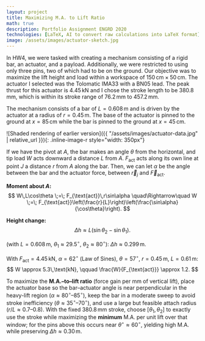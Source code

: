 ```yaml
---
layout: project
title: Maximizing M.A. to Lift Ratio
math: true
description: Portfolio Assignment ENGRD 2020
technologies: [LaTeX, AI to convert raw calculations into LaTeX format]
image: /assets/images/actuator-sketch.jpg
---
```

In HW4, we were tasked with creating a mechanism consisting of a rigid bar, an actuator, and a payload. Additionally, we were restricted to using only three pins, two of which had to be on the ground. Our objective was to maximize the lift height and load within a workspace of $150\,\text{cm}\times 50\,\text{cm}$. The actuator I selected was the Tolomatic IMA33 with a BN05 lead. The peak thrust for this actuator is $4.45\,\mathrm{kN}$ and I chose the stroke length to be $380.8\,\mathrm{mm}$, which is within its stroke range of $76.2\,\mathrm{mm}$ to $457.2\,\mathrm{mm}$.



The mechanism consists of a bar of $L = 0.608\,\text{m}$ and is driven by the actuator at a radius of $r = 0.45\,\text{m}$. The base of the actuator is pinned to the ground at $x = 85\,\text{cm}$ while the bar is pinned to the ground at $x = 45\,\text{cm}$.

![Shaded rendering of earlier version]({{ "/assets/images/actuator-data.jpg" | relative_url }}){: .inline-image-r style="width: 350px"}

If we have the pivot at $A$, the bar makes an angle $\theta$ from the horizontal, and tip load $W$ acts downward a distance $L$ from $A$. $F_{\text{act}}$ acts along its own line at point $J$ a distance $r$ from $A$ along the bar. Then, we can let $\alpha$ be the angle between the bar and the actuator force, between $\vec r_{j}$ and $\vec F_{\mathrm{act}}$.





**Moment about $A$:**
$$
W\,L\cos\theta \;=\; F_{\text{act}}\,r\sin\alpha
\quad\Rightarrow\quad
W \;=\; F_{\text{act}}\left(\frac{r}{L}\right)\left(\frac{\sin\alpha}{\cos\theta}\right).
$$

**Height change:**
$$
\Delta h \approx L\big(\sin\theta_2 - \sin\theta_1\big).
$$

(with $L=0.608\,\text{m}$, $\theta_1 \approx 29.5^\circ$, $\theta_2 \approx 80^\circ$): $\displaystyle \Delta h \approx 0.299\,\text{m}$.

With $F_{\text{act}} = 4.45\,\text{kN}$, $\alpha = 62^\circ$ (Law of Sines), $\theta = 57^\circ$, $r = 0.45\,\text{m}$, $L = 0.61\,\text{m}$:
$$
W \approx 5.3\,\text{kN}, \qquad \frac{W}{F_{\text{act}}} \approx 1.2.
$$

To maximize the **M.A.–to–lift ratio** (force gain per mm of vertical lift), place the actuator base so the bar–actuator angle is near perpendicular in the heavy-lift region ($\alpha \approx 80^\circ$–$85^\circ$), keep the bar in a moderate sweep to avoid stroke inefficiency ($\theta \approx 35^\circ$–$70^\circ$), and use a large but feasible attach radius ($r/L \approx 0.7$–$0.8$). With the fixed $380.8\,\mathrm{mm}$ stroke, choose $[\theta_1,\theta_2]$ to exactly use the stroke while maximizing the **minimum** M.A. per unit lift over that window; for the pins above this occurs near $\theta^\star \approx 60^\circ$, yielding high M.A. while preserving $\Delta h \approx 0.30\,\mathrm{m}$.










